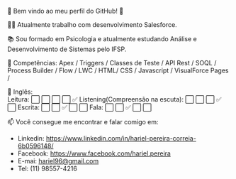 👊 Bem vindo ao meu perfil do GitHub!  🤘

👨‍💻 Atualmente trabalho com desenvolvimento Salesforce.

📚 Sou formado em Psicologia e atualmente estudando Análise e Desenvolvimento de Sistemas pelo IFSP. 
    
💪 Competências:
    Apex / Triggers / Classes de Teste / API Rest / 
    SOQL / Process Builder / Flow / LWC / 
    HTML/ CSS / Javascript / VisualForce Pages / 

    
 🎏 Inglês:<br>
    Leitura:                          ⬜ ⬜ ⬜ ⬜ ✅
    Listening(Compreensão na escuta): ⬜ ⬜ ⬜ ✅ ⬜
    Escrita:                          ⬜ ⬜ ✅ ⬜ ⬜
    Fala:                             ⬜ ⬜ ✅ ⬜ ⬜
    

📫 Você consegue me encontrar e falar comigo em:

   * Linkedin: https://www.linkedin.com/in/hariel-pereira-correia-6b0596148/
   * Facebook: https://www.facebook.com/hariel.pereira
   * E-mai: hariel96@gmail.com
   * Tel: (11) 98557-4216
 
 
